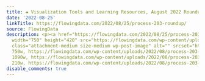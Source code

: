 ```yaml
---
title: ✚ Visualization Tools and Learning Resources, August 2022 Roundup
date: '2022-08-25'
linkTitle: https://flowingdata.com/2022/08/25/process-203-roundup/
source: FlowingData
description: <p><a href="https://flowingdata.com/2022/08/25/process-203-roundup/"><img
  width="750" height="420" src="https://flowingdata.com/wp-content/uploads/2022/08/process-203-featured-750x420.png"
  class="attachment-medium size-medium wp-post-image" alt="" srcset="https://flowingdata.com/wp-content/uploads/2022/08/process-203-featured-750x420.png
  750w, https://flowingdata.com/wp-content/uploads/2022/08/process-203-featured-1090x610.png
  1090w, https://flowingdata.com/wp-content/uploads/2022/08/process-203-featured-210x118.png
  210w, https://flowingdata.com/wp-content/uploads/2022/08/process-203-featured- ...
disable_comments: true
---
```

<p><a href="https://flowingdata.com/2022/08/25/process-203-roundup/"><img width="750" height="420" src="https://flowingdata.com/wp-content/uploads/2022/08/process-203-featured-750x420.png" class="attachment-medium size-medium wp-post-image" alt="" srcset="https://flowingdata.com/wp-content/uploads/2022/08/process-203-featured-750x420.png 750w, https://flowingdata.com/wp-content/uploads/2022/08/process-203-featured-1090x610.png 1090w, https://flowingdata.com/wp-content/uploads/2022/08/process-203-featured-210x118.png 210w, https://flowingdata.com/wp-content/uploads/2022/08/process-203-featured- ...